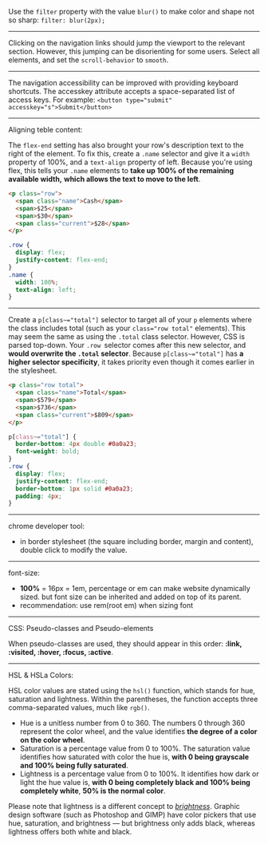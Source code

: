 Use the `filter` property with the value `blur()` to make color and shape not so sharp: `filter: blur(2px);`

<hr>

Clicking on the navigation links should jump the viewport to the relevant section. However, this jumping can be disorienting for some users. Select all elements, and set the `scroll-behavior` to `smooth`.

<hr>

The navigation accessibility can be improved with providing keyboard shortcuts. The accesskey attribute accepts a space-separated list of access keys. For example: `<button type="submit" accesskey="s">Submit</button>`

<hr>
Aligning teble content:

The `flex-end` setting has also brought your row's description text to the right of the element. To fix this, create a `.name` selector and give it a `width` property of 100%, and a `text-align` property of left.
Because you're using flex, this tells your `.name` elements to **take up 100% of the remaining available width,** **which allows the text to move to the left**.

```html
<p class="row">
  <span class="name">Cash</span>
  <span>$25</span>
  <span>$30</span>
  <span class="current">$28</span>
</p>
```

```css
.row {
  display: flex;
  justify-content: flex-end;
}
.name {
  width: 100%;
  text-align: left;
}
```

<hr>

Create a `p[class~="total"]` selector to target all of your `p` elements where the class includes total (such as your `class="row total"` elements). This may seem the same as using the `.total` class selector. However, CSS is parsed top-down. Your `.row `selector comes after this new selector, and **would overwrite the `.total` selector**. Because `p[class~="total"]` has **a higher selector specificity**, it takes priority even though it comes earlier in the stylesheet.

```html
<p class="row total">
  <span class="name">Total</span>
  <span>$579</span>
  <span>$736</span>
  <span class="current">$809</span>
</p>
```

```css
p[class~="total"] {
  border-bottom: 4px double #0a0a23;
  font-weight: bold;
}
.row {
  display: flex;
  justify-content: flex-end;
  border-bottom: 1px solid #0a0a23;
  padding: 4px;
}
```

<hr>

chrome developer tool:

- in border stylesheet (the square including border, margin and content), double click to modify the value.

<hr>

font-size:

- **100%** = 16px = 1em, percentage or em can make website dynamically sized. but font size can be inherited and added on top of its parent.
- recommendation: use rem(root em) when sizing font

---

CSS: Pseudo-classes and Pseudo-elements

When pseudo-classes are used, they should appear in this order: **:link, :visited, :hover, :focus, :active**.

---

HSL & HSLa Colors:

HSL color values are stated using the `hsl()` function, which stands for hue, saturation and lightness. Within the parentheses, the function accepts three comma-separated values, much like `rgb()`.

- Hue is a unitless number from 0 to 360. The numbers 0 through 360 represent the color wheel, and the value identifies **the degree of a color on the color wheel**.
- Saturation is a percentage value from 0 to 100%. The saturation value identifies how saturated with color the hue is, **with 0 being grayscale and 100% being fully saturated**.
- Lightness is a percentage value from 0 to 100%. It identifies how dark or light the hue value is, **with 0 being completely black and 100% being completely white**, **50% is the normal color**.

Please note that lightness is a different concept to _<u>brightness</u>_. Graphic design software (such as Photoshop and GIMP) have color pickers that use hue, saturation, and brightness — but brightness only adds black, whereas lightness offers both white and black.
